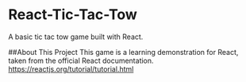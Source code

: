 # React-Tic-Tac-Tow
A basic tic tac tow game built with React. 

##About This Project
This game is a learning demonstration for React, taken from the official React documentation. https://reactjs.org/tutorial/tutorial.html 

